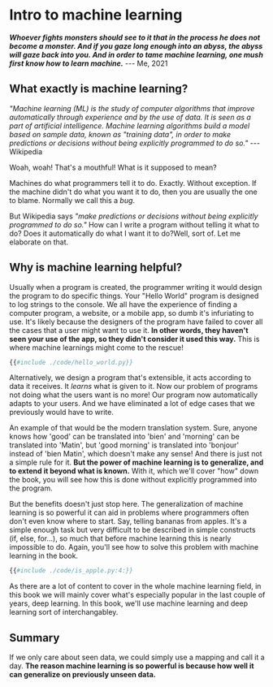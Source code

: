 # Intro to machine learning

_**Whoever fights monsters should see to it that in the process he does not become a monster. And if you gaze long enough into an abyss, the abyss will gaze back into you. And in order to tame machine learning, one mush first know how to learn machine.**_
--- Me, 2021

## What exactly is machine learning?

_"Machine learning (ML) is the study of computer algorithms that improve automatically through experience and by the use of data. It is seen as a part of artificial intelligence. Machine learning algorithms build a model based on sample data, known as "training data", in order to make predictions or decisions without being explicitly programmed to do so."_ --- Wikipedia

Woah, woah! That's a mouthful! What is it supposed to mean?

Machines do what programmers tell it to do. Exactly. Without exception. If the machine didn't do what you want it to do, then you are usually the one to blame. Normally we call this a _bug_.

But Wikipedia says _"make predictions or decisions without being explicitly programmed to do so."_ How can I write a program without telling it what to do? Does it automatically do what I want it to do?Well, sort of. Let me elaborate on that. 

## Why is machine learning helpful?

Usually when a program is created, the programmer writing it would design the program to do specific things. Your "Hello World" program is designed to log strings to the console. We all have the experience of finding a computer program, a website, or a mobile app, so dumb it's infuriating to use. It's likely because the designers of the program have failed to cover all the cases that a user might want to use it. **In other words, they haven't seen your use of the app, so they didn't consider it used this way.** This is where machine learnings might come to the rescue!

```python
{{#include ./code/hello_world.py}}
```

Alternatively, we design a program that's extensible, it acts according to data it receives. It _learns_ what is given to it. Now our problem of programs not doing what the users want is no more! Our program now automatically adapts to your users. And we have eliminated a lot of edge cases that we previously would have to write.

An example of that would be the modern translation system. Sure, anyone knows how 'good' can be translated into 'bien' and 'morning' can be translated into 'Matin', but 'good morning' is translated into 'bonjour' instead of 'bien Matin', which doesn't make any sense! And there is just not a simple rule for it. **But the power of machine learning is to generalize, and to extend it beyond what is known.** With it, which we'll cover "how" down the book, you will see how this is done without explicitly programmed into the program.

But the benefits doesn't just stop here. The generalization of machine learning is so powerful it can aid in problems where programmers often don't even know where to start. Say, telling bananas from apples. It's a simple enough task but very difficult to be described in simple constructs (if, else, for...), so much that before machine learning this is nearly impossible to do. Again, you'll see how to solve this problem with machine learning in the book.

```python
{{#include ./code/is_apple.py:4:}}
```

As there are a lot of content to cover in the whole machine learning field, in this book we will mainly cover what's especially popular in the last couple of years, deep learning. In this book, we'll use machine learning and deep learning sort of interchangabley.

## Summary

If we only care about seen data, we could simply use a mapping and call it a day. **The reason machine learning is so powerful is because how well it can generalize on previously unseen data.**
